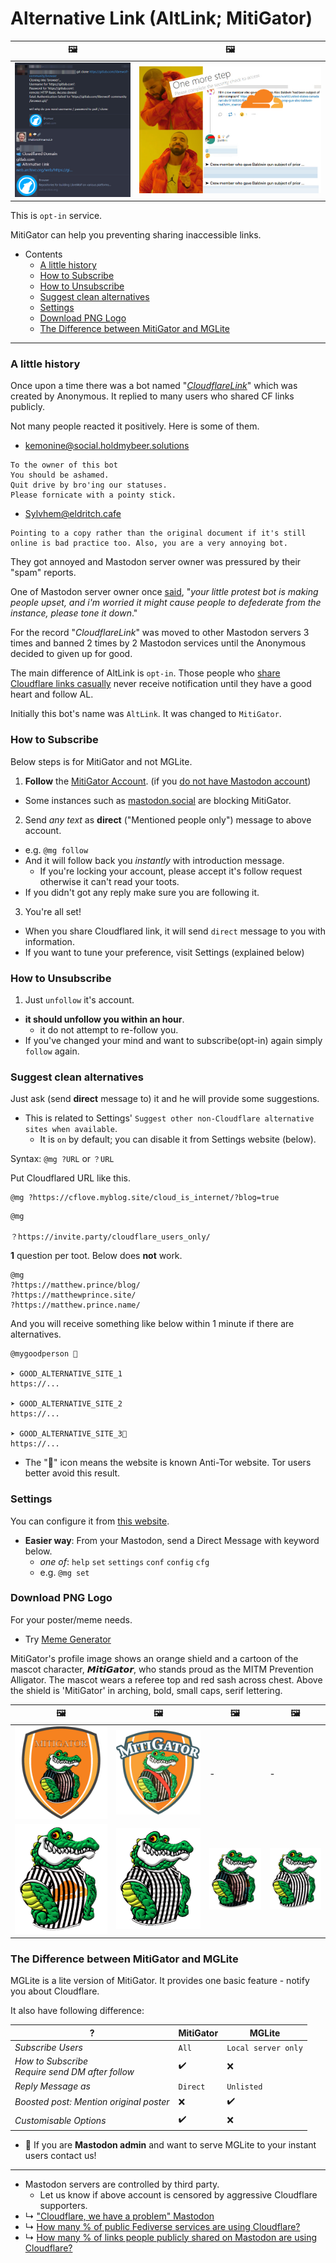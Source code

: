 # Alternative Link (AltLink; MitiGator)


| 🖼 | 🖼 |
| -- | -- |
| ![](../../image/altlink_sample.jpg) | ![](../../image/altlink_suggest.jpg) |


This is `opt-in` service.

MitiGator can help you preventing sharing inaccessible links.


- Contents
  - [A little history](altlink.md#a-little-history)
  - [How to Subscribe](altlink.md#how-to-subscribe)
  - [How to Unsubscribe](altlink.md#how-to-unsubscribe)
  - [Suggest clean alternatives](altlink.md#suggest-clean-alternatives)
  - [Settings](altlink.md#settings)
  - [Download PNG Logo](altlink.md#download-png-logo)
  - [The Difference between MitiGator and MGLite](altlink.md#the-difference-between-mitigator-and-mglite)


----

### A little history

Once upon a time there was a bot named "_[CloudflareLink](https://social.privacytools.io/@cloudflarelink/with_replies)_" which was created by Anonymous.
It replied to many users who shared CF links publicly.

Not many people reacted it positively. Here is some of them.

- kemonine@social.holdmybeer.solutions
```
To the owner of this bot
You should be ashamed.
Quit drive by bro'ing our statuses.
Please fornicate with a pointy stick.
```

- Sylvhem@eldritch.cafe
```
Pointing to a copy rather than the original document if it's still online is bad practice too. Also, you are a very annoying bot.
```

They got annoyed and Mastodon server owner was pressured by their "spam" reports.

One of Mastodon server owner once [said](../../tool/mastodonwch#some-public-reaction), "_your little protest bot is making people upset, and i'm worried it might cause people to defederate from the instance, please tone it down_."

For the record "_CloudflareLink_" was moved to other Mastodon servers 3 times and banned 2 times by 2 Mastodon services until the Anonymous decided to given up for good.

The main difference of AltLink is `opt-in`.
Those people who [share Cloudflare links casually](../cloudflared/social/shared_mastodon.md) never receive notification until they have a good heart and follow AL.

Initially this bot's name was `AltLink`. It was changed to `MitiGator`.


### How to Subscribe

Below steps is for MitiGator and not MGLite.

1. **Follow** the [MitiGator Account](https://101010.pl/@mg). (if you [do not have Mastodon account](https://101010.pl/invite/txvFuk9h))
  - Some instances such as [mastodon.social](https://github.com/mastodon/mastodon/issues/16480) are blocking MitiGator.

2. Send _any text_ as **direct** ("Mentioned people only") message to above account.
  - e.g. `@mg follow`
  - And it will follow back you _instantly_ with introduction message.
    - If you're locking your account, please accept it's follow request otherwise it can't read your toots.
  - If you didn't got any reply make sure you are following it.

3. You're all set!
  - When you share Cloudflared link, it will send `direct` message to you with information.
  - If you want to tune your preference, visit Settings (explained below)


### How to Unsubscribe

1. Just `unfollow` it's account.
  - **it should unfollow you within an hour**.
    - it do not attempt to re-follow you.
  - If you've changed your mind and want to subscribe(opt-in) again simply `follow` again.


### Suggest clean alternatives

Just ask (send **direct** message to) it and he will provide some suggestions.

- This is related to Settings' `Suggest other non-Cloudflare alternative sites when available`.
  - It is `on` by default; you can disable it from Settings website (below).

Syntax: `@mg ?URL` or `？URL`

Put Cloudflared URL like this.

```
@mg ?https://cflove.myblog.site/cloud_is_internet/?blog=true
```

```
@mg

？https://invite.party/cloudflare_users_only/
```


**1** question per toot. Below does **not** work.

```
@mg
?https://matthew.prince/blog/
?https://matthewprince.site/
?https://matthew.prince.name/
```

And you will receive something like below within 1 minute if there are alternatives.

```
@mygoodperson 🤔

➤ GOOD_ALTERNATIVE_SITE_1
https://...

➤ GOOD_ALTERNATIVE_SITE_2
https://...

➤ GOOD_ALTERNATIVE_SITE_3🚨
https://...
```

- The "🚨" icon means the website is known Anti-Tor website. Tor users better avoid this result.


### Settings

You can configure it from [this website](https://mitigator.crimeflare.eu.org).


- **Easier way**: From your Mastodon, send a Direct Message with keyword below.
  - _one of_: `help` `set` `settings` `conf` `config` `cfg`
  - e.g. `@mg set`


### Download PNG Logo

For your poster/meme needs.

- Try [Meme Generator](https://mitigator.crimeflare.eu.org/meme/)

MitiGator's profile image shows an orange shield and a cartoon of the mascot character, 𝙈𝙞𝙩𝙞𝙂𝙖𝙩𝙤𝙧, who stands proud as the MITM Prevention Alligator.
The mascot wears a referee top and red sash across chest. Above the shield is 'MitiGator' in arching, bold, small caps, serif lettering.


| 🖼 | 🖼 | 🖼 | 🖼 |
| -- | -- | -- | -- |
| ![](../../image/mitigator.png) | ![](../../image/mitigatorB.png) | - | - |
| ![](../../image/mitigatorC01.png) | ![](../../image/mitigatorC02.png) | ![](../../image/mitigatorC03.png) | ![](../../image/mitigatorC04.png) |


### The Difference between MitiGator and MGLite

MGLite is a lite version of MitiGator. It provides one basic feature - notify you about Cloudflare.

It also have following difference:

| ? | MitiGator | MGLite |
| -- | -- | -- |
| _Subscribe Users_ | `All` | `Local server only` |
| _How to Subscribe_<br>_Require send DM after follow_ | ✔️ | ❌ |
| _Reply Message as_ | `Direct` | `Unlisted` |
| _Boosted post: Mention original poster_ | ❌ | ✔️ |
| _Customisable Options_ | ✔️ | ❌ |

- 📣 If you are **Mastodon admin** and want to serve MGLite to your instant users contact us!


----

- Mastodon servers are controlled by third party.
  - Let us know if above account is censored by aggressive Cloudflare supporters.
- ↳ ["Cloudflare, we have a problem" Mastodon](../people/mastodon.md)
- ↳ [How many % of public Fediverse services are using Cloudflare?](../cloudflared/social/fediverse.md)
- ↳ [How many % of links people publicly shared on Mastodon are using Cloudflare?](../cloudflared/social/shared_mastodon.md)
